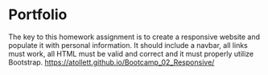 # Portfolio

The key to this homework assignment is to create a responsive website and populate it with personal information. It should include a navbar, all links must work, all HTML must be valid and correct and it must properly utilize Bootstrap.   https://atollett.github.io/Bootcamp_02_Responsive/
